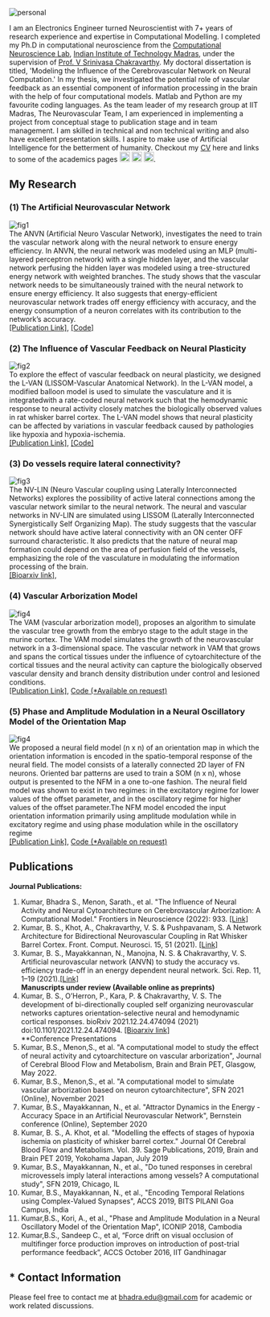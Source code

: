 
![personal](/images/website_photo.jpg)

I am an Electronics Engineer turned Neuroscientist with 7+ years of research experience and expertise in Computational Modelling. I completed my Ph.D in computational neuroscience from the [Computational Neuroscience Lab](https://biotech.iitm.ac.in/Faculty/CNS_LAB/home.html), [Indian Institute of Technology Madras](https://www.iitm.ac.in), under the supervision of [Prof. V Srinivasa Chakravarthy](https://biotech.iitm.ac.in/Faculty/CNS_LAB/VSC.html). My doctoral dissertation is titled, 'Modeling the Influence of the  Cerebrovascular Network on Neural Computation.' In my thesis, we investigated the potential role of vascular feedback as an essential component of information processing in the brain with the help of four computational models.  Matlab and Python are my favourite coding languages.  As the team leader of my research group at IIT Madras, The Neurovascular Team, I am experienced in implementing a project from conceptual stage to publication stage and in team management. I am skilled in technical and non technical writing and also have excellent presentation skills. I aspire to make use of Artificial Intelligence for the betterment of humanity. Checkout my [CV](https://bhadrask.github.io/images/CV_Bhadra_Aug2022_v1.pdf) here and links to some of the academics pages <a href="https://www.linkedin.com/in/bhadrask/"><img src="images/linkedin.png" height="20" width="20"></a> <a href="https://scholar.google.com/citations?user=YX6IW04AAAAJ&hl=en"><img src="images/scholar.png" height="20" width="20"></a> <a href="https://orcid.org/my-orcid?orcid=0000-0001-7283-6788" target="orcid.widget" rel="noopener noreferrer" style="vertical-align:top;"><img src="https://orcid.org/sites/default/files/images/orcid_16x16.png" width="20" height="20" alt="ORCID iD icon"></a>. 

## My Research

### (1) The Artificial Neurovascular Network
![fig1](/images/ANVN_thumbnail.png)
<br>The ANVN (Artificial Neuro Vascular Network), investigates the need to train the vascular network along with the neural network to ensure energy efficiency. In ANVN, the neural network was modeled using an MLP (multi-layered perceptron network) with a single hidden layer, and the vascular network perfusing the hidden layer was modeled using a tree-structured energy network with weighted branches. The study shows that the vascular network needs to be simultaneously trained with the neural network to ensure energy efficiency. It also suggests that energy-efficient neurovascular network trades off energy efficiency with accuracy, and the energy consumption of a neuron correlates with its contribution to the network’s accuracy.
<br> [[Publication Link]](https://www.nature.com/articles/s41598-021-92661-7), [[Code]](https://github.com/bhadrask/ARTIFICIAL_NEUROVASCULAR_NETWORK_ANVN)
### (2) The Influence of Vascular Feedback on Neural Plasticity
![fig2](/images/thumbnail.png)
<br>To explore the effect of vascular feedback on neural plasticity, we designed the L-VAN (LISSOM-Vascular Anatomical Network). In the L-VAN model, a modified balloon model is used to simulate the vasculature and it is integratedwith a rate-coded neural network such that the hemodynamic response to neural activity closely matches the biologically observed values in rat whisker barrel cortex. The L-VAN model shows that neural plasticity can be affected by variations in vascular feedback caused by pathologies like hypoxia and hypoxia-ischemia.
<br> [[Publication Link]](https://www.frontiersin.org/articles/10.3389/fncom.2021.638700/full), [[Code]](https://github.com/bhadrask/WHISKER-BARREL-PLASTICITY-NV-MODEL)
### (3) Do vessels require lateral connectivity? 
![fig3](/images/NVLIN_thumbnail.png)
<br>The NV-LIN (Neuro Vascular coupling using Laterally Interconnected Networks) explores the possibility of active lateral connections among the vascular network similar to the neural network. The neural and vascular networks in NV-LIN are simulated using LISSOM (Laterally Interconnected Synergistically Self Organizing Map). The study suggests that the vascular network should have active lateral connectivity with an ON center OFF surround characteristic. It also predicts that the nature of neural map formation could depend on the area of perfusion field of the vessels, emphasizing the role of the vasculature in modulating the information processing of the brain.
<br> [[Bioarxiv link]](https://www.biorxiv.org/content/10.1101/2021.12.24.474094v2.full),
### (4) Vascular Arborization Model
![fig4](/images/VAM_thumbnail.png)
<br>The VAM (vascular arborization model), proposes an algorithm to simulate the vascular tree growth from the embryo stage to the adult stage in the murine cortex. The VAM model simulates the growth of the neurovascular network in a 3-dimensional space. The vascular network in VAM that grows and spans the cortical tissues under the influence of cytoarchitecture of the cortical tissues and the neural activity can capture the biologically observed vascular density and branch density distribution under control and lesioned conditions.
<br> [[Publication Link]](https://www.frontiersin.org/articles/10.3389/fnins.2022.917196/full), [Code (*Available on request)](https://github.com/s2mc95/Lacoste)
### (5) Phase and Amplitude Modulation in a Neural Oscillatory Model of the Orientation Map
![fig4](/images/NFM_thumbnail.png)
<br>We proposed a neural field model (n x n) of an orientation map in which the orientation information is encoded in the spatio-temporal response of the neural field. The model consists of a laterally connected 2D layer of FN neurons. Oriented bar patterns are used to train a SOM (n x n), whose output is presented to the NFM in a one to-one fashion. The neural field model was shown to exist in two regimes: in the excitatory regime for lower values of the offset parameter, and in the oscillatory regime for higher values of the offset parameter.The NFM model encoded the input orientation information primarily using amplitude modulation while in excitatory regime and using phase modulation while in the oscillatory regime
<br> [[Publication Link]](https://link.springer.com/chapter/10.1007/978-3-030-04179-3_19), [Code (*Available on request)](https://github.com/bhadrask/NFM)

## Publications
**Journal Publications:**
1. Kumar, Bhadra S., Menon, Sarath., et al. "The Influence of Neural Activity and Neural Cytoarchitecture on Cerebrovascular Arborization: A Computational Model." Frontiers in Neuroscience (2022): 933. [[Link]](https://www.frontiersin.org/articles/10.3389/fnins.2022.917196/full)
2. Kumar, B. S., Khot, A., Chakravarthy, V. S. & Pushpavanam, S. A Network Architecture for Bidirectional Neurovascular Coupling in Rat Whisker Barrel Cortex. Front. Comput. Neurosci. 15, 51 (2021). [[Link]](https://www.frontiersin.org/articles/10.3389/fncom.2021.638700/full)
3. Kumar, B. S., Mayakkannan, N., Manojna, N. S. & Chakravarthy, V. S. Artificial neurovascular network (ANVN) to study the accuracy vs. efficiency trade-off in an energy dependent neural network. Sci. Rep. 11, 1–19 (2021).[[Link]](https://www.nature.com/articles/s41598-021-92661-7)<br> 
**Manuscripts under review (Available online as preprints)**
1. Kumar, B. S., O’Herron, P., Kara, P. & Chakravarthy, V. S. The development of bi-directionally coupled self organizing neurovascular networks captures orientation-selective neural and hemodynamic cortical responses. bioRxiv 2021.12.24.474094 (2021) doi:10.1101/2021.12.24.474094. [[Bioarxiv link]](https://www.biorxiv.org/content/10.1101/2021.12.24.474094v2.full)<br> 
**Conference Presentations 
1. Kumar, B.S., Menon,S., et al. "A computational model to study the effect of neural activity and cytoarchitecture on vascular arborization", Journal of Cerebral Blood Flow and Metabolism, Brain and Brain PET, Glasgow, May 2022.
2. Kumar, B.S., Menon,S., et al. "A computational model to simulate vascular arborization based on neuron cytoarchitecture", SFN 2021 (Online), November 2021
3. Kumar, B.S., Mayakkannan, N., et al. "Attractor Dynamics in the Energy - Accuracy Space in an Artificial Neurovascular Network", Bernstein conference (Online), September 2020
4. Kumar, B. S., A. Khot, et al. "Modelling the effects of stages of hypoxia ischemia on plasticity of whisker barrel cortex." Journal Of Cerebral Blood Flow and Metabolism. Vol. 39. Sage Publications, 2019, Brain and Brain PET 2019, Yokohama Japan, July 2019
5. Kumar, B.S., Mayakkannan, N., et al., "Do tuned responses in cerebral microvessels imply lateral interactions among vessels? A computational study", SFN 2019, Chicago, IL
6. Kumar, B.S., Mayakkannan, N., et al., "Encoding Temporal Relations using Complex-Valued Synapses", ACCS 2019, BITS PILANI Goa Campus, India
7. Kumar,B.S., Kori, A., et al., "Phase and Amplitude Modulation in a Neural Oscillatory Model of the Orientation Map", ICONIP 2018, Cambodia 
8. Kumar,B.S., Sandeep C., et al, “Force drift on visual occlusion of multifinger force production improves on introduction of post-trial performance feedback”, ACCS October 2016, IIT Gandhinagar
## * Contact Information
 Please feel free to contact me at bhadra.edu@gmail.com for academic or work related discussions.
